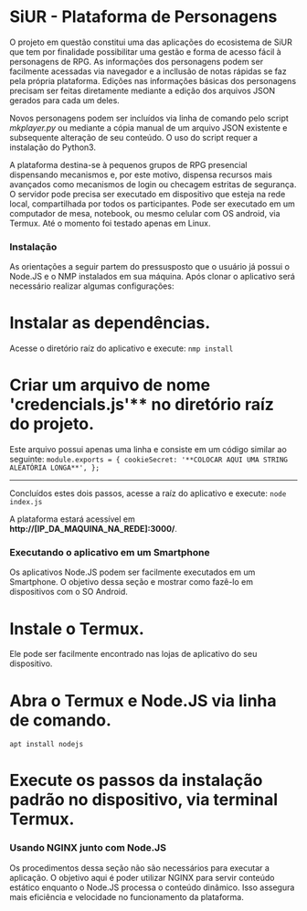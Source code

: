 SiUR - Plataforma de Personagens
=======
O projeto em questão constitui uma das aplicações do ecosistema de SiUR que tem por finalidade possibilitar uma gestão e forma de acesso fácil à personagens de RPG. As informações dos personagens podem ser facilmente acessadas via navegador e a incllusão de notas rápidas se faz pela própria plataforma. Edições nas informações básicas dos personagens precisam ser feitas diretamente mediante a edição dos arquivos JSON gerados para cada um deles.

Novos personagens podem ser incluídos via linha de comando pelo script *mkplayer.py* ou mediante a cópia manual de um arquivo JSON existente e subsequente alteração de seu conteúdo. O uso do script requer a instalação do Python3.

A plataforma destina-se à pequenos grupos de RPG presencial dispensando mecanismos e, por este motivo, dispensa recursos mais avançados como mecanismos de login ou checagem estritas de segurança. O servidor pode precisa ser executado em dispositivo que esteja na rede local, compartilhada por todos os participantes. Pode ser executado em um computador de mesa, notebook, ou mesmo celular com OS android, via Termux. Até o momento foi testado apenas em Linux. 


### Instalação ###
As orientações a seguir partem do pressusposto que o usuário já possui o Node.JS e o NMP instalados em sua máquina. Após clonar o aplicativo será necessário realizar algumas configurações:

# Instalar as dependências.
Acesse o diretório raíz do aplicativo e execute:
`nmp install`

# Criar um arquivo de nome 'credencials.js'** no diretório raíz do projeto.
Este arquivo possui apenas uma linha e consiste em um código similar ao seguinte:
`module.exports = { cookieSecret: '**COLOCAR AQUI UMA STRING ALEATÓRIA LONGA**', };`

- - - - - -

Concluídos estes dois passos, acesse a raíz do aplicativo e execute:
`node index.js`

A plataforma estará acessível em **http://[IP_DA_MAQUINA_NA_REDE]:3000/**.

### Executando o aplicativo em um Smartphone ###

Os aplicativos Node.JS podem ser facilmente executados em um Smartphone. O objetivo dessa seção e mostrar como fazê-lo em dispositivos com o SO Android.

# Instale o **Termux**.
Ele pode ser facilmente encontrado nas lojas de aplicativo do seu dispositivo.

# Abra o Termux e Node.JS via linha de comando.

`apt install nodejs`

# Execute os passos da instalação padrão no dispositivo, via terminal Termux.

### Usando NGINX junto com Node.JS ###

Os procedimentos dessa seção não são necessários para executar a aplicação. O objetivo aqui é poder utilizar NGINX para servir conteúdo estático enquanto o Node.JS processa o conteúdo dinâmico. Isso assegura mais eficiência e velocidade no funcionamento da plataforma.


